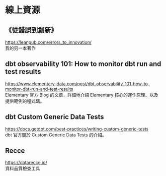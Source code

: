 # 線上資源

## 《從錯誤到創新》
https://leanpub.com/errors_to_innovation/  
我的另一本著作

## dbt observability 101: How to monitor dbt run and test results
https://www.elementary-data.com/post/dbt-observability-101-how-to-monitor-dbt-run-and-test-results  
Elementary 官方 Blog 的文章，詳細地介紹 Elementary 核心的運作原理、以及提供範例的程式碼。

## dbt Custom Generic Data Tests
https://docs.getdbt.com/best-practices/writing-custom-generic-tests  
dbt 官方關於 Custom Generic Data Tests 的介紹。

## Recce
https://datarecce.io/  
資料品質檢查工具
